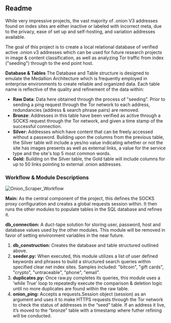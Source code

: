 ## Readme
While very impressive projects, the vast majority of .onion V3 addresses found on index sites are either inactive or labeled with incorrect meta, due to the privacy, ease of set up and self-hosting, and variation addresses available. 

The goal of this project is to create a local relational database of verified active .onion v3 addresses which can be used for future research projects in image & content classification, as well as analyzing Tor traffic from index ("seeding") through to the end point host. 



**Database & Tables**
The Database and Table structure is designed to emulate the Medallion Architecture which is frequently employed in enterprise environments to create reliable and organized data. Each table name is reflective of the quality and refinement of the data within:
- **Raw Data**: Data here obtained through the process of "seeding". Prior to sending a ping request through the Tor network to each address, redundancies (address & search phrase pairs) are removed.
- **Bronze**: Addresses in this table have been verified as active through a SOCKS request through the Tor network, and given a time stamp of the successful connection. 
- **Silver:** Addresses which have content that can be freely accessed without a password. Building upon the columns from the previous table, the Silver table will include a yes/no value indicating whether or not the site has images presents as well as external links, a value for the service type and the site's top 5 most common words.
- **Gold:** Building on the Silver table, the Gold table will include columns for up to 50 links pointing to external .onion addresses. 

### Workflow & Module Descriptions
![Onion_Scraper_Workflow](https://github.com/TylerG01/onion_scraper/assets/133159382/0576fc09-1b24-48ee-90d8-31a0f176bb70)

**Main:** As the central component of the project, this defines the SOCKS proxy configuration and creates a global requests session within. It then runs the other modules to populate tables in the SQL database and refines it. 

**db_connection:** A duct-tape solution for storing user, password, host and database values used by the other modules. This module will be removed in favor of setting environment variables in the near future. 
1. **db_construction:** Creates the database and table structured outlined above.
2. **seeder.py:** When executed, this module utilizes a list of user defined keywords and phrases to build a structured search queries within specified clear net index sites. Samples included: "bitcoin", "gift cards", "crypto", "untraceable", "phone", "email".
3. **duplicates.py:** Once raw.py completes its queries, this module uses a ‘while True’ loop to repeatedly execute the comparison & deletion logic until no more duplicates are found within the raw table. 
4. **onion_ping:** Accepts a requests.Session object (session) as an argument and uses it to make HTTPS requests through the Tor network to check the status of addresses in the “seed” table. If an address it live, it’s moved to the “bronze” table with a timestamp where futher refining will be conducted. 
